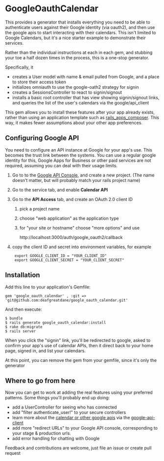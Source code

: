 # GoogleOauthCalendar

This provides a generator that installs everything you need to be able to authenticate users against
their Google identity (via oauth2), and then use the google apis to start interacting with their calendars.
This isn't limited to Google Calendars, but it's a nice starter example to demonstrate their services.

Rather than
the individual instructions at each in each gem, and stubbing your toe a half dozen times in the process, this is
a one-stop generator.

Specifically, it

* creates a User model with name &amp; email pulled from Google, and a place to store their access token
* initializes omniauth to use the google-oath2 strategy for signin
* creates a SessionsController to react to signin/signout
* installs a basic root controller that has view showing signin/signout links,
and queries the list of the user's calendars via the google/api_client

This gem allows you to install these features after your app already exists, rather than using an application
template such as [rails_apps_composer](https://github.com/RailsApps/rails_apps_composer). This way, it makes
fewer assumptions about your other app preferences.

## Configuring Google API

You need to configure an API instance at Google for your app's use. This becomes the trust link
between the systems. You can use a regular google identity for this, Google Apps for Business or other
paid services are not required, assuming you can deal with their usage limits.

1. Go to to the [Google API Console](https://code.google.com/apis/console/), and create a new project.
(The name doesn't matter, but will probably match your rails project name)
1. Go to the service tab, and enable **Calendar API**
1. Go to the **API Access** tab, and create an OAuth 2.0 client ID
    1. pick a project name
    1. choose "web application" as the application type
    1. for "your site or hostname" choose "more options" and use

        http://localhost:3000/auth/google_oauth2/callback
1. copy the client ID and secret into environment variables, for example

        export GOOGLE_CLIENT_ID = "YOUR_CLIENT_ID"
        export GOOGLE_CLIENT_SECRET = "YOUR_CLIENT_SECRET"
## Installation

Add this line to your application's Gemfile:

    gem 'google_oauth_calendar' , :git => 'git@github.com:deafgreatdane/google_oauth_calendar.git'

And then execute:

    $ bundle
    $ rails generate google_oauth_calendar:install
    $ rake db:migrate
    $ rails server

When you click the "signin" link, you'll be redirected to google, asked to confirm your app's use of calendar
APIs, then it direct back to your home page, signed in, and list your calendars.

At this point, you can remove the gem from your gemfile, since it's only the generator

## Where to go from here

Now you can get to work at adding the real features using your preferred patterns. Some things you'll
probably end up doing:

* add a UserController for seeing who has connected
* add "filter authenticate_user!" to your secure controllers
* learn more about the [calendar or other google apis](http://code.google.com/p/google-api-ruby-client/wiki/SupportedAPIs)
via the [google-api-client](http://code.google.com/p/google-api-ruby-client/)
* add more "redirect URLs" to your Google API console, corresponding to your stage &amp; production urls.
* add error handling for chatting with Google

Feedback and contributions are welcome, just file an issue or create pull request